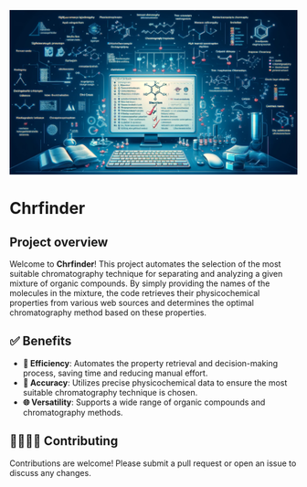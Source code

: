 <p align="center">
  <img src="Chrfinder/assets/Image_chrfinder.webp" alt="Project Logo" width="650"/>
</p>

# Chrfinder

## Project overview

Welcome to **Chrfinder**! This project automates the selection of the most suitable chromatography technique for separating and analyzing a given mixture of organic compounds. By simply providing the names of the molecules in the mixture, the code retrieves their physicochemical properties from various web sources and determines the optimal chromatography method based on these properties.

## ✅ Benefits

- **🚀 Efficiency**: Automates the property retrieval and decision-making process, saving time and reducing manual effort.
- **🎯 Accuracy**: Utilizes precise physicochemical data to ensure the most suitable chromatography technique is chosen.
- **🌐 Versatility**: Supports a wide range of organic compounds and chromatography methods.

## 🫱🏽‍🫲🏼 Contributing
Contributions are welcome! Please submit a pull request or open an issue to discuss any changes.
